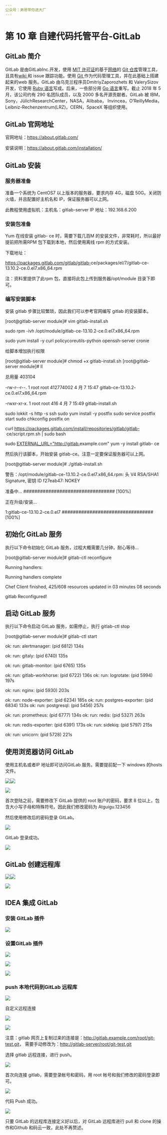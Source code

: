 ```yaml
---
公众号：弟哥带你进大厂
---
```

# 第 10 章 自建代码托管平台-GitLab



## GitLab 简介

GitLab 是由GitLabInc.开发，使用 [MIT 许可证](https://baike.baidu.com/item/MIT%E8%AE%B8%E5%8F%AF%E8%AF%81)的基于[网络](https://baike.baidu.com/item/%E7%BD%91%E7%BB%9C)的 [Git ](https://baike.baidu.com/item/Git)[仓库](https://baike.baidu.com/item/%E4%BB%93%E5%BA%93)管理工具，且具有[wiki ](https://baike.baidu.com/item/wiki)和 issue 跟踪功能。使用 [Git ](https://baike.baidu.com/item/Git)作为代码管理工具，并在此基础上搭建起来的web 服务。GitLab 由乌克兰程序员DmitriyZaporozhets 和 ValerySizov 开发，它使用 [Ruby 语言](https://baike.baidu.com/item/Ruby%E8%AF%AD%E8%A8%80)写成。后来，一些部分用 [Go 语言](https://baike.baidu.com/item/Go%E8%AF%AD%E8%A8%80)重写。截止 2018 年 5 月，该公司约有 290 名团队成员，以及 2000 多名开源贡献者。GitLab 被 IBM，Sony，JülichResearchCenter，NASA，Alibaba， Invincea，O’ReillyMedia，Leibniz-Rechenzentrum(LRZ)，CERN，SpaceX 等组织使用。

## GitLab 官网地址

官网地址：<https://about.gitlab.com/>




安装说明：<https://about.gitlab.com/installation/>



## GitLab 安装

### 服务器准备

准备一个系统为 CentOS7 以上版本的服务器，要求内存 4G，磁盘 50G。关闭防火墙，并且配置好主机名和 IP，保证服务器可以上网。

此教程使用虚拟机：主机名：gitlab-server IP 地址：192.168.6.200




### 安装包准备

Yum 在线安装 gitlab- ce 时，需要下载几百M 的安装文件，非常耗时，所以最好提前把所需RPM 包下载到本地，然后使用离线 rpm 的方式安装。

下载地址：

<https://packages.gitlab.com/gitlab/gitlab->ce/packages/el/7/gitlab-ce-13.10.2-ce.0.el7.x86_64.rpm

注：资料里提供了此rpm 包，直接将此包上传到服务器/opt/module 目录下即可。




### 编写安装脚本

安装 gitlab 步骤比较繁琐，因此我们可以参考官网编写 gitlab 的安装脚本。

[root@gitlab-server module]# vim gitlab-install.sh

sudo rpm -ivh /opt/module/gitlab-ce-13.10.2-ce.0.el7.x86_64.rpm

sudo yum install -y curl policycoreutils-python openssh-server cronie

给脚本增加执行权限

[root@gitlab-server module]# chmod +x gitlab-install.sh [root@gitlab-server module]# ll

总用量 403104

-rw-r--r--. 1 root root 412774002 4 月 7 15:47 gitlab-ce-13.10.2- ce.0.el7.x86_64.rpm

-rwxr-xr-x. 1 root root 416 4 月 7 15:49 gitlab-install.sh

sudo lokkit -s http -s ssh sudo yum install -y postfix sudo service postfix start sudo chkconfig postfix on

curl <https://packages.gitlab.com/install/repositories/gitlab/gitlab-> ce/script.rpm.sh | sudo bash

sudo [EXTERNAL_URL="http://gitlab.](http://gitlab.example.com/)example.com" yum -y install gitlab- ce

然后执行该脚本，开始安装 gitlab-ce。注意一定要保证服务器可以上网。

[root@gitlab-server module]# ./gitlab-install.sh

警告：/opt/module/gitlab-ce-13.10.2-ce.0.el7.x86_64.rpm: 头 V4 RSA/SHA1 Signature, 密钥 ID f27eab47: NOKEY

准备中... ################################# [100%]

正在升级/安装...

1:gitlab-ce-13.10.2-ce.0.el7 ################################# [100%]



## 初始化 GitLab 服务

执行以下命令初始化 GitLab 服务，过程大概需要几分钟，耐心等待…

[root@gitlab-server module]# gitlab-ctl reconfigure



Running handlers:

Running handlers complete

Chef Client finished, 425/608 resources updated in 03 minutes 08 seconds

gitlab Reconfigured!

## 启动 GitLab 服务

执行以下命令启动 GitLab 服务，如需停止，执行 gitlab-ctl stop

[root@gitlab-server module]# gitlab-ctl start 

ok: run: alertmanager: (pid 6812) 134s

ok: run: gitaly: (pid 6740) 135s

ok: run: gitlab-monitor: (pid 6765) 135s

ok: run: gitlab-workhorse: (pid 6722) 136s ok: run: logrotate: (pid 5994) 197s

ok: run: nginx: (pid 5930) 203s

ok: run: node-exporter: (pid 6234) 185s ok: run: postgres-exporter: (pid 6834) 133s ok: run: postgresql: (pid 5456) 257s

ok: run: prometheus: (pid 6777) 134s ok: run: redis: (pid 5327) 263s

ok: run: redis-exporter: (pid 6391) 173s ok: run: sidekiq: (pid 5797) 215s

ok: run: unicorn: (pid 5728) 221s




## 使用浏览器访问 GitLab

使用主机名或者IP 地址即可访问GitLab 服务。需要提前配一下 windows 的hosts 文件。




![](https://p3-juejin.byteimg.com/tos-cn-i-k3u1fbpfcp/f070e520e27d497ba4f05e660327fc8e~tplv-k3u1fbpfcp-zoom-1.image)![](https://p3-juejin.byteimg.com/tos-cn-i-k3u1fbpfcp/6ef8ff2f595e49e3b374c2f4bdd7ac75~tplv-k3u1fbpfcp-zoom-1.image)










![](https://p3-juejin.byteimg.com/tos-cn-i-k3u1fbpfcp/94a136aacfb442b5bde1aeba3b1a2b9c~tplv-k3u1fbpfcp-zoom-1.image)

首次登陆之前，需要修改下 GitLab 提供的 root 账户的密码，要求 8 位以上，包含大小写子母和特殊符号。因此我们修改密码为 Atguigu.123456

然后使用修改后的密码登录 GitLab。




![](https://p3-juejin.byteimg.com/tos-cn-i-k3u1fbpfcp/2850d09d364f480fa5fc2ceb5acea744~tplv-k3u1fbpfcp-zoom-1.image)

GitLab 登录成功。




![](https://p3-juejin.byteimg.com/tos-cn-i-k3u1fbpfcp/662daedc76e9440bbfb224597395538d~tplv-k3u1fbpfcp-zoom-1.image)




## GitLab 创建远程库




![](https://p3-juejin.byteimg.com/tos-cn-i-k3u1fbpfcp/3638934268e7482ba570188dd04bb692~tplv-k3u1fbpfcp-zoom-1.image)![](https://p3-juejin.byteimg.com/tos-cn-i-k3u1fbpfcp/704b5416267a41a2b986e6a9a1ce4a85~tplv-k3u1fbpfcp-zoom-1.image)





![](https://p3-juejin.byteimg.com/tos-cn-i-k3u1fbpfcp/80dd1db82b10470ba579e9b0795e7dcd~tplv-k3u1fbpfcp-zoom-1.image)

## IDEA 集成 GitLab

### 安装 GitLab 插件




![](https://p3-juejin.byteimg.com/tos-cn-i-k3u1fbpfcp/b17277d947a54297a9283017bcefc36d~tplv-k3u1fbpfcp-zoom-1.image)




### 设置GitLab 插件




![](https://p3-juejin.byteimg.com/tos-cn-i-k3u1fbpfcp/6bc58a2abea04cdeafa7839914189e75~tplv-k3u1fbpfcp-zoom-1.image)







![](https://p3-juejin.byteimg.com/tos-cn-i-k3u1fbpfcp/fda9d18916fa432db89af94feec52127~tplv-k3u1fbpfcp-zoom-1.image)




![](https://p3-juejin.byteimg.com/tos-cn-i-k3u1fbpfcp/198a24679ebe4a4f932d777d50349cfd~tplv-k3u1fbpfcp-zoom-1.image)




### push 本地代码到GitLab 远程库



![](https://p3-juejin.byteimg.com/tos-cn-i-k3u1fbpfcp/66118ee442884895863c8eea3819ac17~tplv-k3u1fbpfcp-zoom-1.image)




自定义远程连接










![](https://p3-juejin.byteimg.com/tos-cn-i-k3u1fbpfcp/14bd4fce4a7c46ff837cdb6039b94d0f~tplv-k3u1fbpfcp-zoom-1.image)




![](https://p3-juejin.byteimg.com/tos-cn-i-k3u1fbpfcp/a788f13f5f77457da8877bfc5949b315~tplv-k3u1fbpfcp-zoom-1.image)




注意：gitlab 网页上复制过来的连接是：<http://gitlab.example.com/root/git-test.git>， 需要手动修改为：<http://gitlab-server/root/git-test.git>

选择 gitlab 远程连接，进行 push。




![](https://p3-juejin.byteimg.com/tos-cn-i-k3u1fbpfcp/323231fcac6b40958f6356e6ffdd3721~tplv-k3u1fbpfcp-zoom-1.image)




首次向连接 gitlab，需要登录帐号和密码，用 root 帐号和我们修改的密码登录即可。




![](https://p3-juejin.byteimg.com/tos-cn-i-k3u1fbpfcp/48ba0c8154d74870b734a70aa30a8637~tplv-k3u1fbpfcp-zoom-1.image)

代码 Push 成功。


![](https://p3-juejin.byteimg.com/tos-cn-i-k3u1fbpfcp/b97806e52d6444e08eedaaacd38e7316~tplv-k3u1fbpfcp-zoom-1.image)




只要 GitLab 的远程库连接定义好以后，对 GitLab 远程库进行 pull 和 clone 的操作和Github 和码云一致，此处不再赘述。

